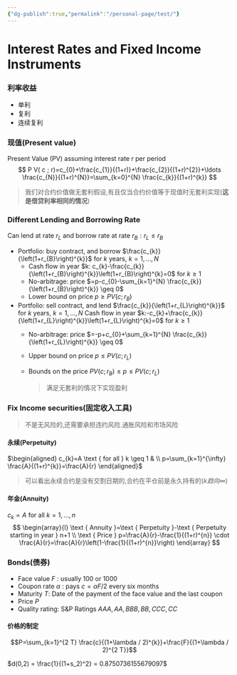 ```yaml
---
{"dg-publish":true,"permalink":"/personal-page/test/"}
---
```


# Interest Rates and Fixed Income Instruments
### 利率收益
- 单利
- 复利
- 连续复利
### 现值(Present value)


Present Value (PV) assuming interest rate $r$ per period
$$
P V( c ; r)=c_{0}+\frac{c_{1}}{(1+r)}+\frac{c_{2}}{(1+r)^{2}}+\ldots \frac{c_{N}}{(1+r)^{N}}=\sum_{k=0}^{N} \frac{c_{k}}{(1+r)^{k}}
$$

> 我们对合约价值做无套利假设,有且仅当合约价值等于现值时无套利实现(**这是借贷利率相同的情况**)
### Different Lending and Borrowing Rate
Can lend at rate $r_{L}$ and borrow rate at rate $r_{B}: r_{L} \leq r_{B}$
- Portfolio: buy contract, and borrow $\frac{c_{k}}{\left(1+r_{B}\right)^{k}}$ for $k$ years, $k=1, \ldots, N$
	- Cash flow in year $k: c_{k}-\frac{c_{k}}{\left(1+r_{B}\right)^{k}}\left(1+r_{B}\right)^{k}=0$ for $k \geq 1$
	- No-arbitrage: price $=p-c_{0}-\sum_{k=1}^{N} \frac{c_{k}}{\left(1+r_{B}\right)^{k}} \geq 0$
	- Lower bound on price $p \geq P V\left( c ; r_{B}\right)$
- Portfolio: sell contract, and lend $\frac{c_{k}}{\left(1+r_{L}\right)^{k}}$ for $k$ years, $k=1, \ldots, N$ Cash flow in year $k:-c_{k}+\frac{c_{k}}{\left(1+r_{L}\right)^{k}}\left(1+r_{L}\right)^{k}=0$ for $k \geq 1$
	- No-arbitrage: price $=-p+c_{0}+\sum_{k=1}^{N} \frac{c_{k}}{\left(1+r_{L}\right)^{k}} \geq 0$
	- Upper bound on price $p \leq P V\left( c ; r_{L}\right)$
	- Bounds on the price $P V\left( c ; r_{B}\right) \leq p \leq P V\left( c ; r_{L}\right)$
	  
	  > 满足无套利的情况下实现盈利
### Fix Income securities(固定收入工具)
 > 不是无风险的,还需要承担违约风险.通胀风险和市场风险
#### 永续(Perpetuity)

$\begin{aligned} c_{k}=A \text { for all } k \geq 1 & \\ p=\sum_{k=1}^{\infty} \frac{A}{(1+r)^{k}}=\frac{A}{r} \end{aligned}$
> 可以看出永续合约是没有交割日期的,合约在平仓前是永久持有的($k趋向\infty$)
#### 年金(Annuity)
$c_{k}=A$ for all $k=1, \ldots, n$
$$
\begin{array}{l}
\text { Annuity }=\text { Perpetuity }-\text { Perpetuity starting in year } n+1 \\
\text { Price } p=\frac{A}{r}-\frac{1}{(1+r)^{n}} \cdot \frac{A}{r}=\frac{A}{r}\left(1-\frac{1}{(1+r)^{n}}\right)
\end{array}
$$
### Bonds(债券)
- Face value $F$ : usually 100 or 1000
- Coupon rate $\alpha$ : pays $c=\alpha F / 2$ every six months
- Maturity $T:$ Date of the payment of the face value and the last coupon
- Price $P$
- Quality rating: S\&P Ratings $AAA , AA , BBB , BB , CCC , CC$
#### 价格的制定
$$P=\sum_{k=1}^{2 T} \frac{c}{(1+\lambda / 2)^{k}}+\frac{F}{(1+\lambda / 2)^{2 T}}$$

$d(0,2) = \frac{1}{(1+s_2)^2} = 0.8750736155679097$